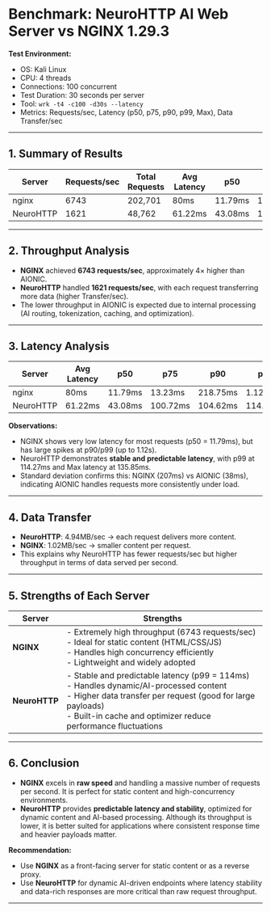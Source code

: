 # Benchmark: NeuroHTTP AI Web Server vs NGINX 1.29.3

**Test Environment:**  
- OS: Kali Linux  
- CPU: 4 threads  
- Connections: 100 concurrent  
- Test Duration: 30 seconds per server  
- Tool: `wrk -t4 -c100 -d30s --latency`  
- Metrics: Requests/sec, Latency (p50, p75, p90, p99, Max), Data Transfer/sec  

---

## 1. Summary of Results

| Server   | Requests/sec | Total Requests | Avg Latency | p50   | p75     | p90      | p99       | Max Latency | Transfer/sec |
|----------|--------------|----------------|-------------|-------|---------|----------|-----------|-------------|--------------|
| nginx    | 6743         | 202,701        | 80ms        | 11.79ms | 13.23ms | 218.75ms | 1.12s    | 1.33s       | 1.02MB       |
| NeuroHTTP   | 1621         | 48,762         | 61.22ms     | 43.08ms | 100.72ms | 104.62ms | 114.27ms | 135.85ms    | 4.94MB       |

---

## 2. Throughput Analysis

- **NGINX** achieved **6743 requests/sec**, approximately 4× higher than AIONIC.  
- **NeuroHTTP** handled **1621 requests/sec**, with each request transferring more data (higher Transfer/sec).  
- The lower throughput in AIONIC is expected due to internal processing (AI routing, tokenization, caching, and optimization).

---

## 3. Latency Analysis

| Server  | Avg Latency | p50   | p75     | p90      | p99       | Max Latency |
|---------|------------|-------|---------|----------|-----------|-------------|
| nginx   | 80ms       | 11.79ms | 13.23ms | 218.75ms | 1.12s    | 1.33s       |
| NeuroHTTP  | 61.22ms    | 43.08ms | 100.72ms | 104.62ms | 114.27ms | 135.85ms    |

**Observations:**
- NGINX shows very low latency for most requests (p50 = 11.79ms), but has large spikes at p90/p99 (up to 1.12s).  
- NeuroHTTP demonstrates **stable and predictable latency**, with p99 at 114.27ms and Max latency at 135.85ms.  
- Standard deviation confirms this: NGINX (207ms) vs AIONIC (38ms), indicating AIONIC handles requests more consistently under load.

---

## 4. Data Transfer

- **NeuroHTTP**: 4.94MB/sec → each request delivers more content.  
- **NGINX**: 1.02MB/sec → smaller content per request.  
- This explains why NeuroHTTP has fewer requests/sec but higher throughput in terms of data served per second.

---

## 5. Strengths of Each Server

| Server   | Strengths |
|----------|-----------|
| **NGINX** | - Extremely high throughput (6743 requests/sec)<br>- Ideal for static content (HTML/CSS/JS)<br>- Handles high concurrency efficiently<br>- Lightweight and widely adopted |
| **NeuroHTTP** | - Stable and predictable latency (p99 = 114ms)<br>- Handles dynamic/AI-processed content<br>- Higher data transfer per request (good for large payloads)<br>- Built-in cache and optimizer reduce performance fluctuations |

---

## 6. Conclusion

- **NGINX** excels in **raw speed** and handling a massive number of requests per second. It is perfect for static content and high-concurrency environments.  
- **NeuroHTTP** provides **predictable latency and stability**, optimized for dynamic content and AI-based processing. Although its throughput is lower, it is better suited for applications where consistent response time and heavier payloads matter.  

**Recommendation:**  
- Use **NGINX** as a front-facing server for static content or as a reverse proxy.  
- Use **NeuroHTTP** for dynamic AI-driven endpoints where latency stability and data-rich responses are more critical than raw request throughput.

---
